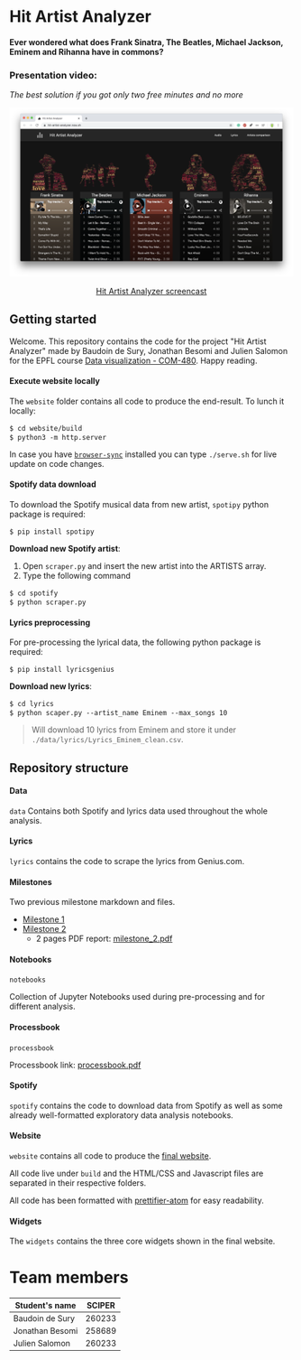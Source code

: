 # Hit Artist Analyzer

#### Ever wondered what does Frank Sinatra, The Beatles, Michael Jackson, Eminem and Rihanna have in commons?


### Presentation video:

_The best solution if you got only two free minutes and no more_

<p align="center">
    <a href="https://www.youtube.com/watch?v=E69zIqW47ao">
        <img src="./website/github_header.png">
    </a>
</p>

<p align="center">
    <a href="https://www.youtube.com/watch?v=E69zIqW47ao">Hit Artist Analyzer screencast</a>
</a>


## Getting started

Welcome. This repository contains the code for the project "Hit Artist Analyzer" made by Baudoin de Sury, Jonathan Besomi and Julien Salomon for the EPFL course <a href="https://edu.epfl.ch/coursebook/en/data-visualization-COM-480">Data visualization - COM-480</a>. Happy reading.


#### Execute website locally

The `website` folder contains all code to produce the end-result. To lunch it locally:

```
$ cd website/build
$ python3 -m http.server
```

In case you have <a href="https://www.browsersync.io/">`browser-sync`</a> installed you can type `./serve.sh` for live update on code changes. 


#### Spotify data download
To download the Spotify musical data from new artist, `spotipy` python package is required:

```
$ pip install spotipy
```

**Download new Spotify artist**:

1. Open `scraper.py` and insert the new artist into the ARTISTS array. 
2. Type the following command

```
$ cd spotify
$ python scraper.py
```

#### Lyrics preprocessing
For pre-processing the lyrical data, the following python package is required:

```
$ pip install lyricsgenius
```

**Download new lyrics**:

```
$ cd lyrics
$ python scaper.py --artist_name Eminem --max_songs 10
```

> Will download 10 lyrics from Eminem and store it under `./data/lyrics/Lyrics_Eminem_clean.csv`.


## Repository structure

#### Data

`data` Contains both Spotify and lyrics data used throughout the whole analysis. 

#### Lyrics

`lyrics` contains the code to scrape the lyrics from Genius.com.

#### Milestones

Two previous milestone markdown and files.

- [Milestone 1](/milestones/milestone_1.md)
- [Milestone 2](/milestones/milestone_2.md)
   - 2 pages PDF report: [milestone_2.pdf](/milestones/milestone_2.pdf)

#### Notebooks

`notebooks`

Collection of Jupyter Notebooks used during pre-processing and for different analysis.
 

#### Processbook

`processbook`

Processbook link: [processbook.pdf](/processbook/processbook.pdf)


#### Spotify

`spotify` contains the code to download data from Spotify as well as some already well-formatted exploratory data analysis notebooks.


#### Website

`website` contains all code to produce the [final website](https://hit-artist-analyzer.now.sh).

All code live under `build` and the HTML/CSS and Javascript files are separated in their respective folders.

All code has been formatted with <a href="https://atom.io/packages/prettier-atom">prettifier-atom</a> for easy readability.


#### Widgets

The `widgets` contains the three core widgets shown in the final website.


# Team members

| Student's name  | SCIPER |
| --------------  | ------ |
| Baudoin de Sury | 260233 |
| Jonathan Besomi | 258689 |
| Julien Salomon  | 260233 |
